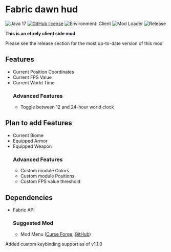 # Fabric dawn hud
![Java 17](https://img.shields.io/badge/language-Java%2017-9B599A.svg?style=flat-square)
[![GitHub license](https://img.shields.io/github/license/Akr0ss/Fabric_Dawn-hud?style=flat-square)](https://raw.githubusercontent.com/AKR0SS/Fabric_dawn-hud/1.18/LICENSE)
![Environment: Client](https://img.shields.io/badge/environment-client-1976d2?style=flat-square)
![Mod Loader](https://img.shields.io/badge/modloader-Fabric-1976d2?style=flat-square&logo=data:image/png)
![Release](https://img.shields.io/github/v/release/akr0ss/Fabric_Dawn-hud?style=flat-square)

**This is an etirely client side mod**

Please see the release section for the most up-to-date version of this mod

## Features
* Current Position Coordinates
* Current FPS Value
* Current World Time
  ### Advanced Features
  * Toggle between 12 and 24-hour world clock

## Plan to add Features
* Current Biome
* Equipped Armor
* Equipped Weapon
  ### Advanced Features
  * Custom module Colors 
  * Custom module Positions
  * Custom FPS value threshold

## Dependencies
* Fabric API
  ### Suggested Mod
    * Mod Menu ([Curse Forge](https://www.curseforge.com/minecraft/mc-mods/modmenu), [GitHub](https://github.com/TerraformersMC/ModMenu))

<p>Added custom keybinding support as of v1.1.0</p>